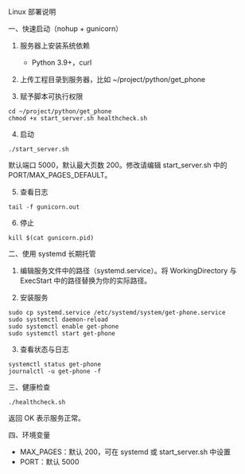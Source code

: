 Linux 部署说明

一、快速启动（nohup + gunicorn）
1) 服务器上安装系统依赖
   - Python 3.9+，curl

2) 上传工程目录到服务器，比如 ~/project/python/get_phone

3) 赋予脚本可执行权限
```
cd ~/project/python/get_phone
chmod +x start_server.sh healthcheck.sh
```

4) 启动
```
./start_server.sh
```
默认端口 5000，默认最大页数 200。修改请编辑 start_server.sh 中的 PORT/MAX_PAGES_DEFAULT。

5) 查看日志
```
tail -f gunicorn.out
```

6) 停止
```
kill $(cat gunicorn.pid)
```

二、使用 systemd 长期托管
1) 编辑服务文件中的路径（systemd.service）。将 WorkingDirectory 与 ExecStart 中的路径替换为你的实际路径。

2) 安装服务
```
sudo cp systemd.service /etc/systemd/system/get-phone.service
sudo systemctl daemon-reload
sudo systemctl enable get-phone
sudo systemctl start get-phone
```

3) 查看状态与日志
```
systemctl status get-phone
journalctl -u get-phone -f
```

三、健康检查
```
./healthcheck.sh
```
返回 OK 表示服务正常。

四、环境变量
- MAX_PAGES：默认 200，可在 systemd 或 start_server.sh 中设置
- PORT：默认 5000


